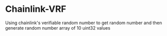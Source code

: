 # Chainlink-VRF
Using chainlink's verifiable random number to get random number and then generate random number array of 10 uint32 values
